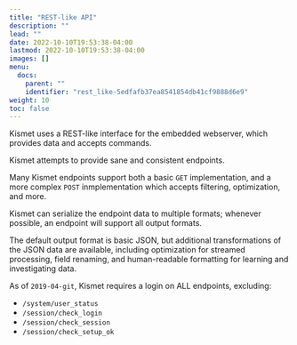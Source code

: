 ```yaml
---
title: "REST-like API"
description: ""
lead: ""
date: 2022-10-10T19:53:38-04:00
lastmod: 2022-10-10T19:53:38-04:00
images: []
menu:
  docs:
    parent: ""
    identifier: "rest_like-5edfafb37ea8541854db41cf9888d6e9"
weight: 10
toc: false
---
```


Kismet uses a REST-like interface for the embedded webserver, which provides data and accepts commands.

Kismet attempts to provide sane and consistent endpoints.

Many Kismet endpoints support both a basic `GET` implementation, and a more complex `POST` inmplementation which accepts filtering, optimization, and more.

Kismet can serialize the endpoint data to multiple formats; whenever possible, an endpoint will support all output formats. 

The default output format is basic JSON, but additional transformations of the JSON data are available, including optimization for streamed processing, field renaming, and human-readable formatting for learning and investigating data.

As of `2019-04-git`, Kismet requires a login on ALL endpoints, excluding:

* `/system/user_status`
* `/session/check_login` 
* `/session/check_session`
* `/session/check_setup_ok`
